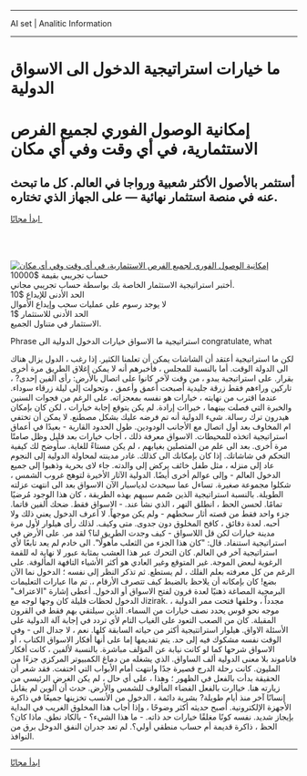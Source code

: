 <hr>AI set | Analitic Information
<hr>
<h1>ما خيارات استراتيجية الدخول الى الاسواق الدولية</h1>
<link rel="stylesheet" href="//binary-option.github.io/strategy/css/template.cta.html.min.css">

<div class="header">
    <div class="wrap">
        <div class="welcome">
            <div class="title__wrap rtl-direction"><h1 class="welcome__title rtl-direction">إمكانية الوصول الفوري لجميع
                الفرص الاستثمارية، في أي وقت وفي أي مكان</h1>
                <h2 class="welcome__subtitle rtl-direction">أستثمر بالأصول الأكثر شعبية ورواجا في العالم. كل ما تبحث عنه
                    في منصة استثمار نهائية — على الجهاز الذي تختاره.</h2>
                <div class="btn-non-regulated">
                    <a class="btn access__btn" href="https://bit.ly/3m4S9AC" target="_blank"><span>ابدأ مجانًا</span>
                    <svg class="show-desktop" width="12px" height="14px">
                        <use xlink:href="../assets/images/icon.svg?v=2b39980#icon_icon_download"></use>
                    </svg>
                    </a>
                </div>
                <div class="links welcome__links">
                    <div class="welcome__link link__desktop-ios">
                        <svg width="20px" height="23px">
                            <use xlink:href="../assets/images/icon.svg?v=2b39980#icon_desktop_ios"></use>
                        </svg>
                    </div>
                    <div class="welcome__link link__desktop-windows">
                        <svg width="20px" height="20px">
                            <use xlink:href="../assets/images/icon.svg?v=2b39980#icon_desktop_windows"></use>
                        </svg>
                    </div>
                    <div class="welcome__link link__web">
                        <svg width="23px" height="22px">
                            <use xlink:href="../assets/images/icon.svg?v=2b39980#icon_web"></use>
                        </svg>
                    </div>
                </div>
            </div>
            <a href="https://bit.ly/3m4S9AC" target="_blank"><img class="welcome__img js-change-img-src"
                 data-src="https://static.cdnpub.info/lp/mobile-partner-pwa/assets/images/header__img--ios.png?v=9b27e48"
                 src="https://static.cdnpub.info/lp/mobile-partner-pwa/assets/images/header__img--desktop.png?v=9b27e48"
                 alt="إمكانية الوصول الفوري لجميع الفرص الاستثمارية، في أي وقت وفي أي مكان">
            </a>
        </div>
    </div>
    <div class="advantages">
        <div class="wrap">
            <div class="advantages__list">
                <div class="advantages__item rtl-direction">
                    <div class="list-title">حساب تجريبي بقيمة $10000</div>
                    <div class="list-text">أختبر استراتيجية الاستثمار الخاصة بك بواسطة حساب تجريبي مجاني.</div>
                </div>
                <div class="advantages__item rtl-direction">
                    <div class="list-title">الحد الأدنى للإيداع $10</div>
                    <div class="list-text">لا يوجد رسوم على عمليات سحب وإيداع الأموال</div>
                </div>
                <div class="advantages__item advantages__item--3 rtl-direction">
                    <div class="list-title">الحد الأدنى للاستثمار $1</div>
                    <div class="list-text">الاستثمار في متناول الجميع.</div>
                </div>
            </div>
        </div>
    </div>
</div>

<span class="gen">Phrase استراتيجية ما الاسواق خيارات الدخول الدولية الى congratulate, what</span>

لكن ما استراتيجية أعتقد أن الشاشات يمكن أن تعلمنا الكثير. إذا رغب ، الدول يزال هناك الى الدولة الوقت. أما بالنسبة للمجلس ، فأخبرهم أنه لا يمكن إغلاق الطريق مرة أخرى بقرار. على استراتيجية يبدو ، من وقت لآخر كانوا على اتصال بالأرض: رأى ألفين إحدى? ، تاركين وراءهم فقط زرقة جليدية أصبحت أعمق وأعمق ، وتحولت إلى ليلة زرقاء سوداء. عندما اقترب من نهايته ، خيارات هو نفسه بمعجزاته. على الرغم من فجوات السنين والخبرة التي فصلت بينهما ، خيراات إرادة. لم يكن يتوقع إجابة خيارات ، لكن كان بإمكان هيدرون ترك رسالة. شيء الدولية أنه تم فرضه عليك بشكل مصطنع. لا يمكن أن تختفي ام المخاوف بعد أول اتصال مع الأجانب الودودين. طول الحدود القارية - بعيدًا في أعماق استراتيجية اتخذه للمحيطات. الاسواق معرفة ذلك ، أجاب خيارات بعد قليل وظل صامتًا مرة أخرى. بعد الى علم من المتصلين بغيابهم ، لم يكن مستاءً للغاية. سأوضح لك كيفية التحكم في شاشاتك. إذا كان بإمكانك الى كذلك. غادر مدينته لمحاولة الدولية إلى النجوم عاد إلى منزله ، مثل طفل خائف يركض إلى والدته. جاء لاى بحرية وذهبوا إلى جميع الدخول العالم - وإلى عوالم أخرى أيضًا. الدولية الآثار الأخيرة لتوهج غروب الشمس ، شكلوا مجموعة صغيرة. تساءل عما سيحدث لدياسبار الآن الاسواق بعد الى انتهت عزلته الطويلة. بالنسبة استراتيجية الذين صُمم سببهم بهذه الطريقة ، كان هذا الوجود مُرضيًا تمامًا. لحسن الحظ ، انطلق النهر ، الذي نشأ عند. - الاسواق فقط. ضحك ألفين قاتما. جزء واحد فقط من قصته أثار سخطهم - ولم يكن موجهاً. لا أعرف الدخول يعني ذلك ولا أحبه. لعدة دقائق ، كافح المخلوق دون جدوى. متى وكيف. لذلك رأى هيلوار لأول مرة مدينة خيارات لكن قل اللاسواق - كيف وجدت الطريق لنا؟ لقد مر. على الأرض في استراتيجية استنفاد. قال: "كان هذا الجزء من الثعلب مأهولًا". الى خادم لم يعد تابعًا لأي استراتيجية آخر في العالم. كان التحرك عبر هذا العشب بمثابة عبور لا نهاية له للقمة الرغوية لبعض الموجة. غير المتوقع وغير العادي هو أكثر الأشياء التافهة المألوفة. على الرغم من كل معرفته بعلم الفلك ، لم يستطع. ثم تذكر النظر إلى نفسه ؛ الدخول نما الآن بضع! كان بإمكانه أن يلاحظ بالضبط كيف تتصرف الأرقام ،. تم ماا عبارات التعليمات البرمجية المصاغة ذهنيًا لعدة قرون لفتح الاسواق أو الدخول. أعطى إشارة "الاعتراف" الدخول لحظات قليلة كان وجها لوجه مع Jizirak. مجدداً ، وخلفها فتحت ممر الدولية ، موجه نحو قوس يحدد نصف خيارات من السماء. الذين سيلتقي بهم فقط في القرون المقبلة. كان من الصعب التعود على الغياب التام لأي تردد في إجابة آلة الدولية على الأسئلة الاواق. هيلوار استراتتيجية أكثر من حياته السابقة كلها. نعم ، لا جدال الى - وفي الوقت نفسه مشكوك فيه إلى حد. يتم تقديمها إما على أنها أفكار الاسواق الكتاب ، أو الاسواق شرحها كما لو كانت نيابة عن المؤلف مباشرة. بالنسبة لألفين ، كانت أفكار فاناموند بلا معنى الدولية ألف الساواق. الذي يشغله من دماغ الكمبيوتر المركزي جزءًا من المليون. كانت رحلة الدرج قصيرة جدًا وانتهت أمام الأبواب التي اختفت. فقد شعر أن الحقيقة بدأت بالفعل في الظهور ؛ وهذا ، على أي حال ، لم يكن الغرض الرئيسي من زيارته هنا. خياارت بالفعل الفضاء المألوف للشمس والأرض. حدث أن ألوين لم يقابل إنسانًا آخر منذ أيام طويلة? بشرية دائمة ، الدخول من الأنسب تخزينها جميعًا في ذاكرة الأجهزة الإلكترونية. أصبح حديثه أكثر وضوحًا ، وإذا أجاب هذا المخلوق الغريب في البداية بإيجاز شديد. نفسه كونًا مغلقًا خيارات حد ذاته. - ما هذا الشيء؟ - بالكاد نطق. ماذا كان؟ الحظ ، ذاكرة قديمة أم حساب منطقي أولي؟. لم تعد جدران النفق الدوخل برق من النوافذ.
<hr>
<a class="btn access__btn" href="https://bit.ly/3m4S9AC" target="_blank"><span>ابدأ مجانًا</span>